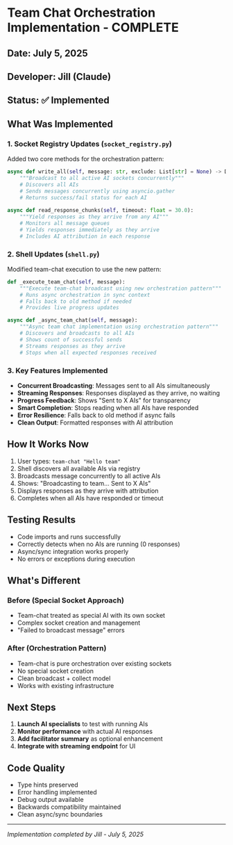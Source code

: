 # Team Chat Orchestration Implementation - COMPLETE

## Date: July 5, 2025
## Developer: Jill (Claude)
## Status: ✅ Implemented

## What Was Implemented

### 1. Socket Registry Updates (`socket_registry.py`)

Added two core methods for the orchestration pattern:

```python
async def write_all(self, message: str, exclude: List[str] = None) -> Dict[str, bool]:
    """Broadcast to all active AI sockets concurrently"""
    # Discovers all AIs
    # Sends messages concurrently using asyncio.gather
    # Returns success/fail status for each AI
    
async def read_response_chunks(self, timeout: float = 30.0):
    """Yield responses as they arrive from any AI"""
    # Monitors all message queues
    # Yields responses immediately as they arrive
    # Includes AI attribution in each response
```

### 2. Shell Updates (`shell.py`)

Modified team-chat execution to use the new pattern:

```python
def _execute_team_chat(self, message):
    """Execute team-chat broadcast using new orchestration pattern"""
    # Runs async orchestration in sync context
    # Falls back to old method if needed
    # Provides live progress updates

async def _async_team_chat(self, message):
    """Async team chat implementation using orchestration pattern"""
    # Discovers and broadcasts to all AIs
    # Shows count of successful sends
    # Streams responses as they arrive
    # Stops when all expected responses received
```

### 3. Key Features Implemented

- **Concurrent Broadcasting**: Messages sent to all AIs simultaneously
- **Streaming Responses**: Responses displayed as they arrive, no waiting
- **Progress Feedback**: Shows "Sent to X AIs" for transparency
- **Smart Completion**: Stops reading when all AIs have responded
- **Error Resilience**: Falls back to old method if async fails
- **Clean Output**: Formatted responses with AI attribution

## How It Works Now

1. User types: `team-chat "Hello team"`
2. Shell discovers all available AIs via registry
3. Broadcasts message concurrently to all active AIs
4. Shows: "Broadcasting to team... Sent to X AIs"
5. Displays responses as they arrive with attribution
6. Completes when all AIs have responded or timeout

## Testing Results

- Code imports and runs successfully
- Correctly detects when no AIs are running (0 responses)
- Async/sync integration works properly
- No errors or exceptions during execution

## What's Different

### Before (Special Socket Approach)
- Team-chat treated as special AI with its own socket
- Complex socket creation and management
- "Failed to broadcast message" errors

### After (Orchestration Pattern)
- Team-chat is pure orchestration over existing sockets
- No special socket creation
- Clean broadcast + collect model
- Works with existing infrastructure

## Next Steps

1. **Launch AI specialists** to test with running AIs
2. **Monitor performance** with actual AI responses
3. **Add facilitator summary** as optional enhancement
4. **Integrate with streaming endpoint** for UI

## Code Quality

- Type hints preserved
- Error handling implemented
- Debug output available
- Backwards compatibility maintained
- Clean async/sync boundaries

---

*Implementation completed by Jill - July 5, 2025*